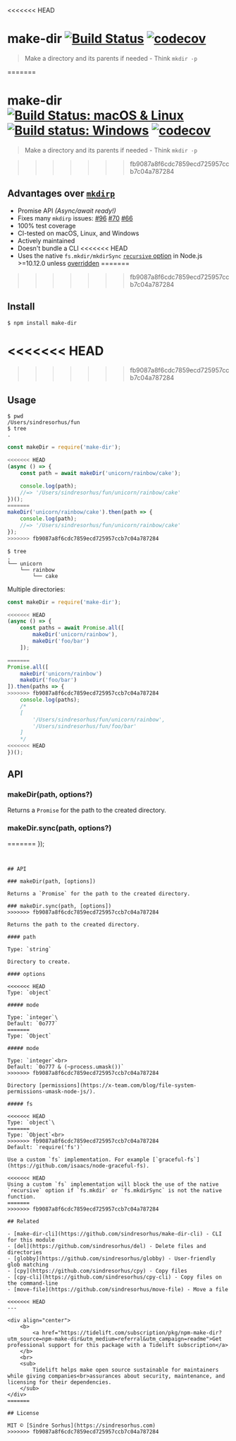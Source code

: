 <<<<<<< HEAD
# make-dir [![Build Status](https://travis-ci.org/sindresorhus/make-dir.svg?branch=master)](https://travis-ci.org/sindresorhus/make-dir) [![codecov](https://codecov.io/gh/sindresorhus/make-dir/branch/master/graph/badge.svg)](https://codecov.io/gh/sindresorhus/make-dir)

> Make a directory and its parents if needed - Think `mkdir -p`

=======
# make-dir [![Build Status: macOS & Linux](https://travis-ci.org/sindresorhus/make-dir.svg?branch=master)](https://travis-ci.org/sindresorhus/make-dir) [![Build status: Windows](https://ci.appveyor.com/api/projects/status/e0vtt8y600w91gcs/branch/master?svg=true)](https://ci.appveyor.com/project/sindresorhus/make-dir/branch/master) [![codecov](https://codecov.io/gh/sindresorhus/make-dir/branch/master/graph/badge.svg)](https://codecov.io/gh/sindresorhus/make-dir)

> Make a directory and its parents if needed - Think `mkdir -p`


>>>>>>> fb9087a8f6cdc7859ecd725957ccb7c04a787284
## Advantages over [`mkdirp`](https://github.com/substack/node-mkdirp)

- Promise API *(Async/await ready!)*
- Fixes many `mkdirp` issues: [#96](https://github.com/substack/node-mkdirp/pull/96) [#70](https://github.com/substack/node-mkdirp/issues/70) [#66](https://github.com/substack/node-mkdirp/issues/66)
- 100% test coverage
- CI-tested on macOS, Linux, and Windows
- Actively maintained
- Doesn't bundle a CLI
<<<<<<< HEAD
- Uses the native `fs.mkdir/mkdirSync` [`recursive` option](https://nodejs.org/dist/latest/docs/api/fs.html#fs_fs_mkdir_path_options_callback) in Node.js >=10.12.0 unless [overridden](#fs)
=======

>>>>>>> fb9087a8f6cdc7859ecd725957ccb7c04a787284

## Install

```
$ npm install make-dir
```

<<<<<<< HEAD
=======

>>>>>>> fb9087a8f6cdc7859ecd725957ccb7c04a787284
## Usage

```
$ pwd
/Users/sindresorhus/fun
$ tree
.
```

```js
const makeDir = require('make-dir');

<<<<<<< HEAD
(async () => {
	const path = await makeDir('unicorn/rainbow/cake');

	console.log(path);
	//=> '/Users/sindresorhus/fun/unicorn/rainbow/cake'
})();
=======
makeDir('unicorn/rainbow/cake').then(path => {
	console.log(path);
	//=> '/Users/sindresorhus/fun/unicorn/rainbow/cake'
});
>>>>>>> fb9087a8f6cdc7859ecd725957ccb7c04a787284
```

```
$ tree
.
└── unicorn
    └── rainbow
        └── cake
```

Multiple directories:

```js
const makeDir = require('make-dir');

<<<<<<< HEAD
(async () => {
	const paths = await Promise.all([
		makeDir('unicorn/rainbow'),
		makeDir('foo/bar')
	]);

=======
Promise.all([
	makeDir('unicorn/rainbow')
	makeDir('foo/bar')
]).then(paths => {
>>>>>>> fb9087a8f6cdc7859ecd725957ccb7c04a787284
	console.log(paths);
	/*
	[
		'/Users/sindresorhus/fun/unicorn/rainbow',
		'/Users/sindresorhus/fun/foo/bar'
	]
	*/
<<<<<<< HEAD
})();
```

## API

### makeDir(path, options?)

Returns a `Promise` for the path to the created directory.

### makeDir.sync(path, options?)
=======
});
```


## API

### makeDir(path, [options])

Returns a `Promise` for the path to the created directory.

### makeDir.sync(path, [options])
>>>>>>> fb9087a8f6cdc7859ecd725957ccb7c04a787284

Returns the path to the created directory.

#### path

Type: `string`

Directory to create.

#### options

<<<<<<< HEAD
Type: `object`

##### mode

Type: `integer`\
Default: `0o777`
=======
Type: `Object`

##### mode

Type: `integer`<br>
Default: `0o777 & (~process.umask())`
>>>>>>> fb9087a8f6cdc7859ecd725957ccb7c04a787284

Directory [permissions](https://x-team.com/blog/file-system-permissions-umask-node-js/).

##### fs

<<<<<<< HEAD
Type: `object`\
=======
Type: `Object`<br>
>>>>>>> fb9087a8f6cdc7859ecd725957ccb7c04a787284
Default: `require('fs')`

Use a custom `fs` implementation. For example [`graceful-fs`](https://github.com/isaacs/node-graceful-fs).

<<<<<<< HEAD
Using a custom `fs` implementation will block the use of the native `recursive` option if `fs.mkdir` or `fs.mkdirSync` is not the native function.
=======
>>>>>>> fb9087a8f6cdc7859ecd725957ccb7c04a787284

## Related

- [make-dir-cli](https://github.com/sindresorhus/make-dir-cli) - CLI for this module
- [del](https://github.com/sindresorhus/del) - Delete files and directories
- [globby](https://github.com/sindresorhus/globby) - User-friendly glob matching
- [cpy](https://github.com/sindresorhus/cpy) - Copy files
- [cpy-cli](https://github.com/sindresorhus/cpy-cli) - Copy files on the command-line
- [move-file](https://github.com/sindresorhus/move-file) - Move a file

<<<<<<< HEAD
---

<div align="center">
	<b>
		<a href="https://tidelift.com/subscription/pkg/npm-make-dir?utm_source=npm-make-dir&utm_medium=referral&utm_campaign=readme">Get professional support for this package with a Tidelift subscription</a>
	</b>
	<br>
	<sub>
		Tidelift helps make open source sustainable for maintainers while giving companies<br>assurances about security, maintenance, and licensing for their dependencies.
	</sub>
</div>
=======

## License

MIT © [Sindre Sorhus](https://sindresorhus.com)
>>>>>>> fb9087a8f6cdc7859ecd725957ccb7c04a787284
